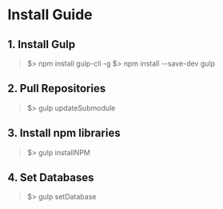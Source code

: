 # Install Guide #

## 1. Install Gulp
>$> npm install gulp-cli -g
>$> npm install --save-dev gulp

## 2. Pull Repositories
>$> gulp updateSubmodule

## 3. Install npm libraries
>$> gulp installNPM

## 4. Set Databases
>$> gulp setDatabase